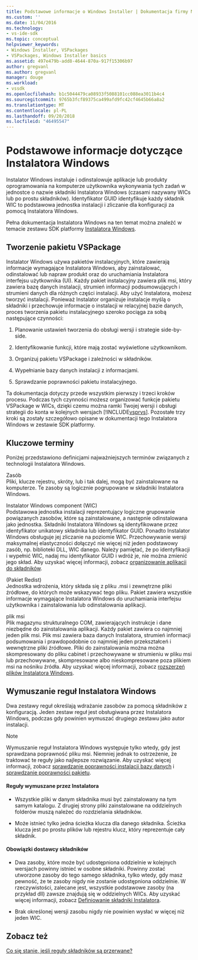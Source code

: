 ```yaml
---
title: Podstawowe informacje o Windows Installer | Dokumentacja firmy Microsoft
ms.custom: ''
ms.date: 11/04/2016
ms.technology:
- vs-ide-sdk
ms.topic: conceptual
helpviewer_keywords:
- Windows Installer, VSPackages
- VSPackages, Windows Installer basics
ms.assetid: 497e479b-add8-4644-870a-917f15306b97
author: gregvanl
ms.author: gregvanl
manager: douge
ms.workload:
- vssdk
ms.openlocfilehash: b1c5044479ca08933f5088101cc088ea3011b4c4
ms.sourcegitcommit: 9765b3fcf89375ca499afd9fc42cf4645b66a8a2
ms.translationtype: MT
ms.contentlocale: pl-PL
ms.lasthandoff: 09/20/2018
ms.locfileid: "46495547"
---
```

# <a name="windows-installer-basics"></a>Podstawowe informacje dotyczące Instalatora Windows
Instalator Windows instaluje i odinstalowuje aplikacje lub produkty oprogramowania na komputerze użytkownika wykonywania tych zadań w jednostce o nazwie składniki Instalatora Windows (czasami nazywany WICs lub po prostu składników). Identyfikator GUID identyfikuje każdy składnik WIC to podstawowa jednostka instalacji i zliczanie dla konfiguracji za pomocą Instalatora Windows.  
  
 Pełna dokumentacja Instalatora Windows na ten temat można znaleźć w temacie zestawu SDK platformy [Instalatora Windows](http://msdn.microsoft.com/library/aa372866.aspx).  
  
## <a name="authoring-a-vspackage"></a>Tworzenie pakietu VSPackage  
 Instalator Windows używa pakietów instalacyjnych, które zawierają informacje wymagające Instalatora Windows, aby zainstalować, odinstalować lub napraw produkt oraz do uruchamiania Instalatora interfejsu użytkownika (UI). Każdy pakiet instalacyjny zawiera plik msi, który zawiera bazę danych instalacji, strumień informacji podsumowujących i strumieni danych dla różnych części instalacji. Aby użyć Instalatora, możesz tworzyć instalacji. Ponieważ Instalator organizuje instalacje myślą o składniki i przechowuje informacje o instalacji w relacyjnej bazie danych, proces tworzenia pakietu instalacyjnego szeroko pociąga za sobą następujące czynności:  
  
1.  Planowanie ustawień tworzenia do obsługi wersji i strategie side-by-side.  
  
2.  Identyfikowanie funkcji, które mają zostać wyświetlone użytkownikom.  
  
3.  Organizuj pakietu VSPackage i zależności w składników.  
  
4.  Wypełnianie bazy danych instalacji z informacjami.  
  
5.  Sprawdzanie poprawności pakietu instalacyjnego.  
  
 Ta dokumentacja dotyczy przede wszystkim pierwszy i trzeci kroków procesu. Podczas tych czynności możesz organizować funkcje pakietu VSPackage w WICs, dzięki czemu można ramki Twojej wersji i obsługi strategii do konta w kolejnych wersjach [!INCLUDE[vsprvs](../../code-quality/includes/vsprvs_md.md)]. Pozostałe trzy kroki są zostały szczegółowo opisane w dokumentacji tego Instalatora Windows w zestawie SDK platformy.  
  
## <a name="key-terms"></a>Kluczowe terminy  
 Poniżej przedstawiono definicjami najważniejszych terminów związanych z technologii Instalatora Windows.  
  
 Zasób  
 Pliki, klucze rejestru, skróty, lub i tak dalej, mogą być zainstalowane na komputerze. Te zasoby są logicznie pogrupowane w składniki Instalatora Windows.  
  
 Instalator Windows component (WIC)  
 Podstawowa jednostka instalacji reprezentujący logiczne grupowanie powiązanych zasobów, które są zainstalowane, a następnie odinstalowana jako jednostka. Składniki Instalatora Windows są identyfikowane przez identyfikator unikatowy składnika lub identyfikator GUID. Ponadto Instalator Windows obsługuje jej zliczanie na poziomie WIC. Przechowywanie wersji maksymalnej elastyczności dołączyć nie więcej niż jeden podstawowy zasób, np. biblioteki DLL, WIC danego. Należy pamiętać, że po identyfikacji i wypełnić WIC, nadaj mu identyfikator GUID i wdróż je, nie można zmienić jego skład. Aby uzyskać więcej informacji, zobacz [organizowanie aplikacji do składników](/windows/desktop/Msi/organizing-applications-into-components).  
  
 (Pakiet Redist)  
 Jednostka wdrożenia, który składa się z pliku .msi i zewnętrzne pliki źródłowe, do których może wskazywać tego pliku. Pakiet zawiera wszystkie informacje wymagające Instalatora Windows do uruchamiania interfejsu użytkownika i zainstalowania lub odinstalowania aplikacji.  
  
 plik msi  
 Plik magazynu strukturalnego COM, zawierających instrukcje i dane niezbędne do zainstalowania aplikacji. Każdy pakiet zawiera co najmniej jeden plik msi. Plik msi zawiera baza danych Instalatora, strumień informacji podsumowania i prawdopodobnie co najmniej jeden przekształceń i wewnętrzne pliki źródłowe. Pliki do zainstalowania można można skompresowany do pliku cabinet i przechowywane w strumieniu w pliku msi lub przechowywane, skompresowane albo nieskompresowane poza plikiem msi na nośniku źródła. Aby uzyskać więcej informacji, zobacz [rozszerzeń plików Instalatora Windows](/windows/desktop/Msi/windows-installer-file-extensions).  
  
## <a name="windows-installer-rules-enforcement"></a>Wymuszanie reguł Instalatora Windows  
 Dwa zestawy reguł określają wdrażanie zasobów za pomocą składników z konfiguracją. Jeden zestaw reguł jest obsługiwana przez Instalatora Windows, podczas gdy powinien wymuszać drugiego zestawu jako autor instalacji.  
  
> [!NOTE]
>  Wymuszanie reguł Instalatora Windows występuje tylko wtedy, gdy jest sprawdzana poprawność pliku msi. Niemniej jednak to ostrzeżenie, że traktować te reguły jako najlepsze rozwiązanie. Aby uzyskać więcej informacji, zobacz [sprawdzanie poprawności instalacji bazy danych](/windows/desktop/Msi/validating-an-installation-database) i [sprawdzanie poprawności pakietu](/windows/desktop/Msi/package-validation).  
  
#### <a name="installer-enforced-rules"></a>Reguły wymuszane przez Instalatora  
  
-   Wszystkie pliki w danym składnika musi być zainstalowany na tym samym katalogu. Z drugiej strony pliki zainstalowane na oddzielnych folderów muszą należeć do rozdzielania składników.  
  
-   Może istnieć tylko jedna ścieżka klucza dla danego składnika. Ścieżka klucza jest po prostu plików lub rejestru klucz, który reprezentuje cały składnik.  
  
#### <a name="component-provider-responsibilities"></a>Obowiązki dostawcy składników  
  
-   Dwa zasoby, które może być udostępniona oddzielnie w kolejnych wersjach powinny istnieć w osobne składniki. Powinny zostać utworzone zasoby do tego samego składnika, tylko wtedy, gdy masz pewność, że te zasoby nigdy nie zostanie udostępniona oddzielnie. W rzeczywistości, zalecane jest, wszystkie podstawowe zasoby (na przykład dll) zawsze znajdują się w oddzielnych WICs. Aby uzyskać więcej informacji, zobacz [Definiowanie składniki Instalatora](/windows/desktop/Msi/defining-installer-components).  
  
-   Brak określonej wersji zasobu nigdy nie powinien wysłać w więcej niż jeden WIC.  
  
## <a name="see-also"></a>Zobacz też  
 [Co się stanie, jeśli reguły składników są przerwane?](/windows/desktop/Msi/what-happens-if-the-component-rules-are-broken)